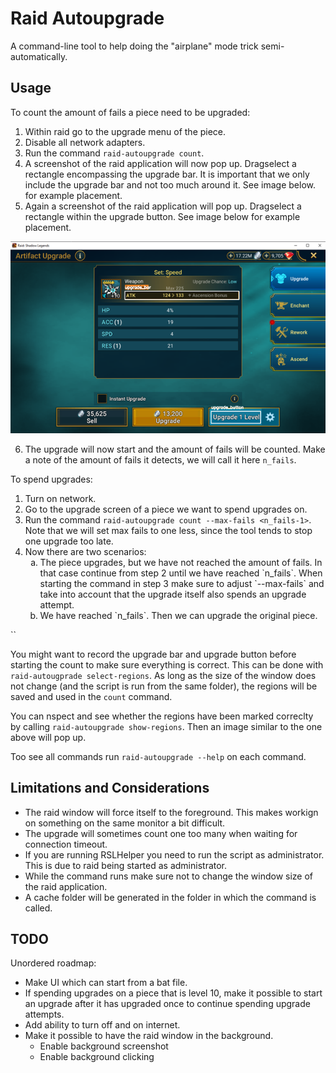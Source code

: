 # Raid Autoupgrade

A command-line tool to help doing the "airplane" mode trick semi-automatically.

## Usage

To count the amount of fails a piece need to be upgraded:

1. Within raid go to the upgrade menu of the piece.
2. Disable all network adapters.
3. Run the command `raid-autoupgrade count`.
4. A screenshot of the raid application will now pop up. Dragselect a rectangle encompassing the upgrade bar. It is important that we only include the upgrade bar and not too much around it. See image below. for example placement.
5. Again a screenshot of the raid application will pop up. Dragselect a rectangle within the upgrade button. See image below for example placement.

![alt text](docs/images/image_with_regions.png)

6. The upgrade will now start and the amount of fails will be counted. Make a note of the amount of fails it detects, we will call it here `n_fails`.

To spend upgrades:
1. Turn on network.
2. Go to the upgrade screen of a piece we want to spend upgrades on.
3. Run the command `raid-autoupgrade count --max-fails <n_fails-1>`. Note that we will set max fails to one less, since the tool tends to stop one upgrade too late.
4. Now there are two scenarios:
    <ol type="a">
    <li>The piece upgrades, but we have not reached the amount of fails. In that case continue from step 2 until we have reached `n_fails`. When starting the command in step 3 make sure to adjust `--max-fails` and take into account that the upgrade itself also spends an upgrade attempt.</li>
    <li>We have reached `n_fails`. Then we can upgrade the original piece.</li>
    </ol>

``

You might want to record the upgrade bar and upgrade button before starting the count to make sure everything is correct. This can be done with `raid-autougprade select-regions`. As long as the size of the window does not change (and the script is run from the same folder), the regions will be saved and used in the `count` command.

You can nspect and see whether the regions have been marked correclty by calling `raid-autoupgrade show-regions`. Then an image similar to the one above will pop up.

Too see all commands run `raid-autoupgrade --help` on each command.


## Limitations and Considerations
* The raid window will force itself to the foreground. This makes workign on something on the same monitor a bit difficult.
* The upgrade will sometimes count one too many when waiting for connection timeout.
* If you are running RSLHelper you need to run the script as administrator. This is due to raid being started as administrator.
* While the command runs make sure not to change the window size of the raid application.
* A cache folder will be generated in the folder in which the command is called.


## TODO

Unordered roadmap:
* Make UI which can start from a bat file.
* If spending upgrades on a piece that is level 10, make it possible to start an upgrade after it has upgraded once to continue spending upgrade attempts.
* Add ability to turn off and on internet.
* Make it possible to have the raid window in the background.
    - Enable background screenshot
    - Enable background clicking
